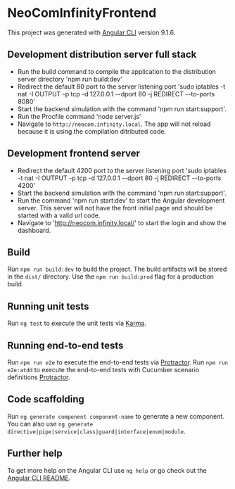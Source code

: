 # NeoComInfinityFrontend

This project was generated with [Angular CLI](https://github.com/angular/angular-cli) version 9.1.6.

## Development distribution server full stack

* Run the build command to compile the application to the distribution server directory 'npm run build:dev'
* Redirect the default 80 port to the server listening port 'sudo iptables -t nat -I OUTPUT -p tcp -d 127.0.0.1 --dport 80 -j REDIRECT --to-ports 8080'
* Start the backend simulation with the command 'npm run start:support'.
* Run the Procfile command 'node server.js'
* Navigate to `http://neocom.infinity.local`.
The app will not reload because it is using the compilation ditributed code.

## Development frontend server

* Redirect the default 4200 port to the server listening port 'sudo iptables -t nat -I OUTPUT -p tcp -d 127.0.0.1 --dport 80 -j REDIRECT --to-ports 4200'
* Start the backend simulation with the command 'npm run start:support'.
* Run the command 'npm run start:dev' to start the Angular development server. This server will not have the front initial page and should be started with a valid url code.
* Navigate to 'http://neocom.infinity.local/' to start the login and show the dashboard.

## Build

Run `npm run build:dev` to build the project. The build artifacts will be stored in the `dist/` directory.
Use the `npm run build:prod` flag for a production build.

## Running unit tests

Run `ng test` to execute the unit tests via [Karma](https://karma-runner.github.io).

## Running end-to-end tests

Run `npm run e2e` to execute the end-to-end tests via [Protractor](http://www.protractortest.org/).
Run `npm run e2e:atdd` to execute the end-to-end tests with Cucumber scenario definitions [Protractor](http://www.protractortest.org/).

## Code scaffolding

Run `ng generate component component-name` to generate a new component. You can also use `ng generate directive|pipe|service|class|guard|interface|enum|module`.


## Further help

To get more help on the Angular CLI use `ng help` or go check out the [Angular CLI README](https://github.com/angular/angular-cli/blob/master/README.md).
